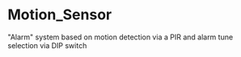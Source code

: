 # Motion_Sensor
"Alarm" system based on motion detection via a PIR and alarm tune selection via DIP switch

